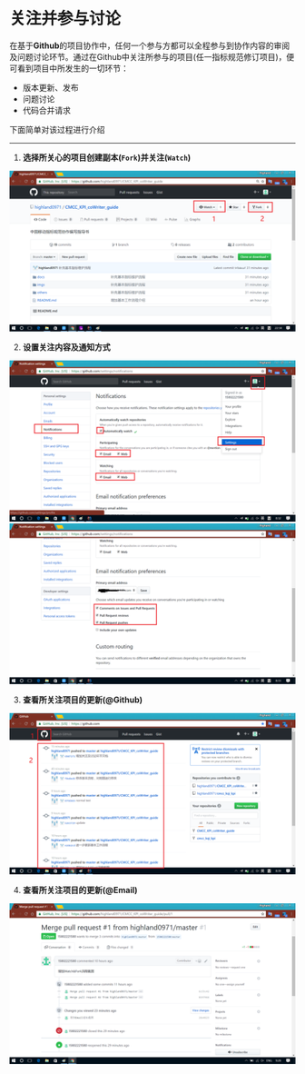 # 关注并参与讨论

在基于**Github**的项目协作中，任何一个参与方都可以全程参与到协作内容的审阅及问题讨论环节。通过在Github中关注所参与的项目(任一指标规范修订项目)，便可看到项目中所发生的一切环节：
* 版本更新、发布
* 问题讨论
* 代码合并请求

下面简单对该过程进行介绍

---
1. **选择所关心的项目创建副本(`Fork`)并关注(`Watch`)**

![Fork & Watch](../imgs/image_watch_fork_1.png)

2. **设置关注内容及通知方式**

![Setting 1](../imgs/image_watch_setting_1.png)
![Setting 2](../imgs/image_watch_setting_2.png)

3. **查看所关注项目的更新(@Github)**

![Fork & Watch](../imgs/image_watch_fork_3.png)

4. **查看所关注项目的更新(@Email)**

![Fork & Watch](../imgs/image_watch_fork_4.png)